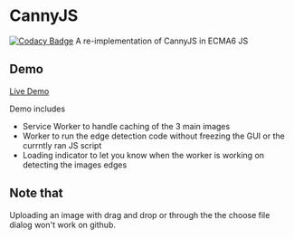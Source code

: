 # CannyJS
[![Codacy Badge](https://app.codacy.com/project/badge/Grade/37c86e1246bc4f6ab38897acf8551c2d)](https://www.codacy.com/gh/hamada147/CannyJS/dashboard?utm_source=github.com&amp;utm_medium=referral&amp;utm_content=hamada147/CannyJS&amp;utm_campaign=Badge_Grade)
A re-implementation of CannyJS in ECMA6 JS
## Demo
[Live Demo](https://hamada147.github.io/CannyJS/)

Demo includes
*  Service Worker to handle caching of the 3 main images
*  Worker to run the edge detection code without freezing the GUI or the currntly ran JS script
*  Loading indicator to let you know when the worker is working on detecting the images edges

## Note that
Uploading an image with drag and drop or through the the choose file dialog won't work on github.
